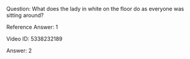 Question: What does the lady in white on the floor do as everyone was sitting around?

Reference Answer: 1

Video ID: 5338232189

Answer: 2

